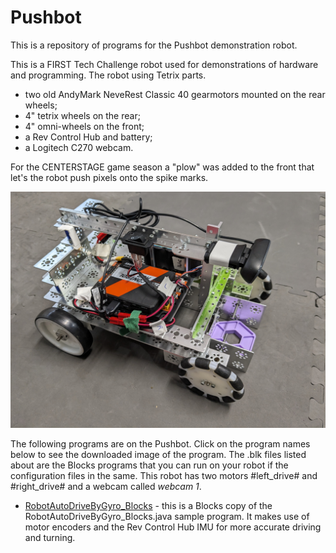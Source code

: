 # Pushbot
This is a repository of programs for the Pushbot demonstration robot. 

This is a FIRST Tech Challenge robot used for demonstrations of hardware and programming. The robot using Tetrix parts. 
- two old AndyMark NeveRest Classic 40 gearmotors mounted on the rear wheels;
- 4" tetrix wheels on the rear;
- 4" omni-wheels on the front;
- a Rev Control Hub and battery;
- a Logitech C270 webcam.

For the CENTERSTAGE game season a "plow" was added to the front that let's the robot push pixels onto the spike marks.

![Model](https://raw.githubusercontent.com/acharraggi/Pushbot/main/Images/PXL_20231203_191218559.jpg)

The following programs are on the Pushbot. Click on the program names below to see the downloaded image of the program. The .blk files listed about are the Blocks programs that you can run on your robot if the configuration files in the same. This robot has two motors #left_drive# and #right_drive# and a webcam called *webcam 1*.

- [RobotAutoDriveByGyro_Blocks](Images/RobotAutoDriveByGyro_Blocks.png) - this is a Blocks copy of the RobotAutoDriveByGyro_Blocks.java sample program. It makes use of motor encoders and the Rev Control Hub IMU for more accurate driving and turning.